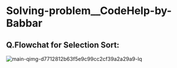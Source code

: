 # Solving-problem__CodeHelp-by-Babbar

## Q.Flowchat for Selection Sort:
![main-qimg-d7712812b63f5e9c99cc2cf39a2a29a9-lq](https://github.com/codewar193/Solving-problem__CodeHelp-by-Babbar/assets/90498811/af0bf842-9404-4149-92ff-70b670edefc9)
